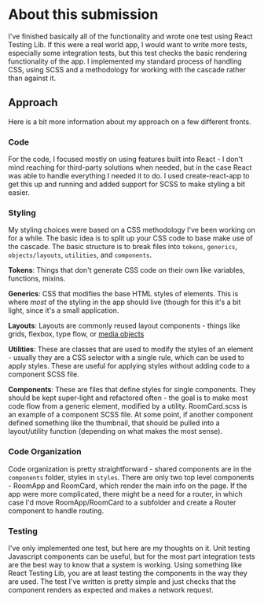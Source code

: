 # About this submission

I've finished basically all of the functionality and wrote one test using React Testing Lib. If this were a real world app, I would want to write more tests, especially some integration tests, but this test checks the basic rendering functionality of the app. I implemented my standard process of handling CSS, using SCSS and a methodology for working with the cascade rather than against it.

## Approach

Here is a bit more information about my approach on a few different fronts.

### Code

For the code, I focused mostly on using features built into React - I don't mind reaching for third-party solutions when needed, but in the case React was able to handle everything I needed it to do. I used create-react-app to get this up and running and added support for SCSS to make styling a bit easier.

### Styling

My styling choices were based on a CSS methodology I've been working on for a while. The basic idea is to split up your CSS code to base make use of the cascade. The basic structure is to break files into `tokens`, `generics`, `objects/layouts`, `utilities`, and `components`.

**Tokens**: Things that don't generate CSS code on their own like variables, functions, mixins.

**Generics**: CSS that modifies the base HTML styles of elements. This is where _most_ of the styling in the app should live (though for this it's a bit light, since it's a small application.

**Layouts**: Layouts are commonly reused layout components - things like grids, flexbox, type flow, or [media objects](https://getbootstrap.com/docs/4.0/layout/media-object/)

**Utilities**: These are classes that are used to modify the styles of an element - usually they are a CSS selector with a single rule, which can be used to apply styles. These are useful for applying styles without adding code to a component SCSS file.

**Components**: These are files that define styles for single components. They should be kept super-light and refactored often - the goal is to make most code flow from a generic element, modified by a utility. RoomCard.scss is an example of a component SCSS file. At some point, if another component defined something like the thumbnail, that should be pulled into a layout/utility function (depending on what makes the most sense).

### Code Organization

Code organization is pretty straightforward - shared components are in the `components` folder, styles in `styles`. There are only two top level components - RoomApp and RoomCard, which render the main info on the page. If the app were more complicated, there might be a need for a router, in which case I'd move RoomApp/RoomCard to a subfolder and create a Router component to handle routing.

### Testing

I've only implemented one test, but here are my thoughts on it. Unit testing Javascript components can be useful, but for the most part integration tests are the best way to know that a system is working. Using something like React Testing Lib, you are at least testing the components in the way they are used. The test I've written is pretty simple and just checks that the component renders as expected and makes a network request.


